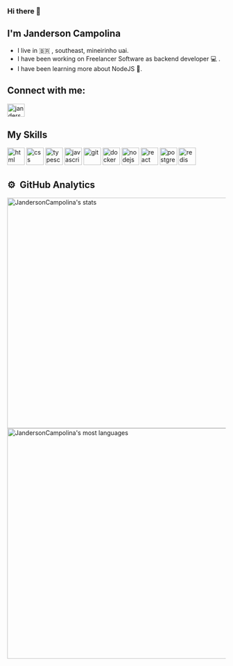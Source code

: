 ### Hi there 👋
## I'm Janderson Campolina
- I live in 🇧🇷 , southeast, mineirinho uai.
- I have been working on Freelancer Software as backend developer 💻 .
- I have been learning more about NodeJS 🚀.
## Connect with me:
<a href="https://www.linkedin.com/in/janderson-campolina-9326b21a2/" target="_blank">
<img align="center" alt="janderson-linkedin" height="30" width="40"src="https://cdn.jsdelivr.net/gh/devicons/devicon/icons/linkedin/linkedin-original.svg" style="max-width:100%;">
</a>

## My Skills
<img src="https://cdn.jsdelivr.net/gh/devicons/devicon/icons/html5/html5-original-wordmark.svg" alt="html" width="40" height="40" style="max-width:100%;"></img>
<img src="https://cdn.jsdelivr.net/gh/devicons/devicon/icons/css3/css3-original-wordmark.svg" alt="css" width="40" height="40" style="max-width:100%;"></img>
<img src="https://cdn.jsdelivr.net/gh/devicons/devicon/icons/typescript/typescript-original.svg" alt="typescript" width="40" height="40" style="max-width:100%;"></img>
<img src="https://cdn.jsdelivr.net/gh/devicons/devicon/icons/javascript/javascript-original.svg" alt="javascript" width="40" height="40" style="max-width:100%;"></img>
<img src="https://cdn.jsdelivr.net/gh/devicons/devicon/icons/git/git-original-wordmark.svg" alt="git" width="40" height="40" style="max-width:100%;"></img>
<img src="https://cdn.jsdelivr.net/gh/devicons/devicon/icons/docker/docker-original-wordmark.svg" alt="docker" width="40" height="40" style="max-width:100%;"></img>
<img src="https://cdn.jsdelivr.net/gh/devicons/devicon/icons/nodejs/nodejs-original-wordmark.svg" alt="nodejs" width="40" height="40" style="max-width:100%;"></img>
<img src="https://cdn.jsdelivr.net/gh/devicons/devicon/icons/react/react-original.svg" alt="react" width="40" height="40" style="max-width:100%;"></img>
<img src="https://cdn.jsdelivr.net/gh/devicons/devicon/icons/postgresql/postgresql-original-wordmark.svg" alt="postgresql" width="40" height="40" style="max-width:100%;"></img>
<img src="https://cdn.jsdelivr.net/gh/devicons/devicon/icons/redis/redis-original-wordmark.svg" alt="redis" width="40" height="40" style="max-width:100%;"></img>


## ⚙️ &nbsp;GitHub Analytics

<p align="left">
<img width="530em" src="https://github-readme-stats.vercel.app/api?username=JandersonCampolina&show_icons=true&theme=vision-friendly-dark" alt="JandersonCampolina's stats"/>
<img width="530em" src="https://github-readme-stats.vercel.app/api/top-langs/?username=JandersonCampolina&layout=compact&theme=vision-friendly-dark" alt="JandersonCampolina's most languages"/>
</p>

<br><br>



<!--
**JandersonCampolina/JandersonCampolina** is a ✨ _special_ ✨ repository because its `README.md` (this file) appears on your GitHub profile.

Here are some ideas to get you started:

- 🔭 I’m currently working on ...
- 🌱 I’m currently learning ...
- 👯 I’m looking to collaborate on ...
- 🤔 I’m looking for help with ...
- 💬 Ask me about ...
- 📫 How to reach me: ...
- 😄 Pronouns: ...
- ⚡ Fun fact: ...
-->
